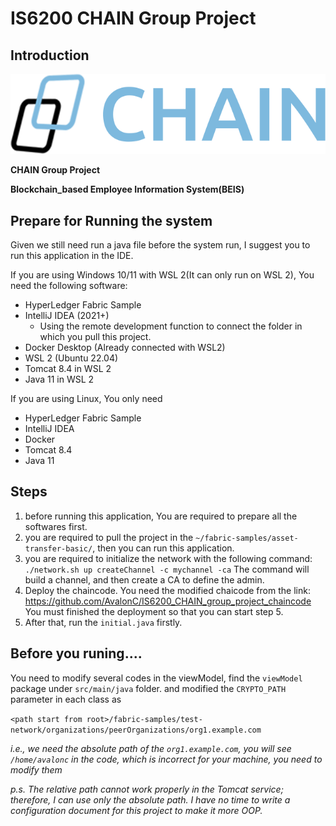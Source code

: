 # IS6200 CHAIN Group Project

## Introduction
![CHAIN_logo](https://github.com/AvalonC/IS6200_CHAIN_group_project/blob/main/CHAIN.png)

**CHAIN Group Project**

**Blockchain_based Employee Information System(BEIS)**

## Prepare for Running the system

Given we still need run a java file before the system run, I suggest you to run this application in the IDE.

If you are using Windows 10/11 with WSL 2(It can only run on WSL 2), You need the following software:
- HyperLedger Fabric Sample
- IntelliJ IDEA (2021+)
  - Using the remote development function to connect the folder in which you pull this project.
- Docker Desktop (Already connected with WSL2)
- WSL 2 (Ubuntu 22.04)
- Tomcat 8.4 in WSL 2
- Java 11 in WSL 2

If you are using Linux, You only need 
- HyperLedger Fabric Sample
- IntelliJ IDEA
- Docker
- Tomcat 8.4
- Java 11

## Steps

1. before running this application, You are required to prepare all the softwares first.
2. you are required to pull the project in the `~/fabric-samples/asset-transfer-basic/`, then you can run this application.
3. you are required to initialize the network with the following command:   `./network.sh up createChannel -c mychannel -ca` 
The command will build a channel, and then create a CA to define the admin.
4. Deploy the chaincode. You need the modified chaicode from the link: https://github.com/AvalonC/IS6200_CHAIN_group_project_chaincode
You must finished the deployment so that you can start step 5.
5. After that, run the `initial.java` firstly.

## Before you runing....

You need to modify several codes in the viewModel, find the `viewModel` package under `src/main/java` folder.
and modified the `CRYPTO_PATH` parameter in each class as 

`<path start from root>/fabric-samples/test-network/organizations/peerOrganizations/org1.example.com`

_i.e., we need the absolute path of the `org1.example.com`, you will see `/home/avalonc` in the code, which is incorrect for your machine, you need to modify them_

_p.s. The relative path cannot work properly in the Tomcat service; therefore, I can use only the absolute path. I have no time to write a configuration document for this project to make it more OOP._

